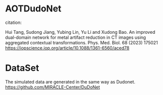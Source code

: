 # AOTDudoNet
citation:

Hui Tang, Sudong Jiang, Yubing Lin, Yu Li and Xudong Bao. An improved dual-domain network for metal artifact reduction in CT images using aggregated contextual transformations. Phys. Med. Biol. 68 (2023) 175021
https://iopscience.iop.org/article/10.1088/1361-6560/aced78


# DataSet

The simulated data are generated in the same way as Dudonet. 
https://github.com/MIRACLE-Center/DuDoNet

